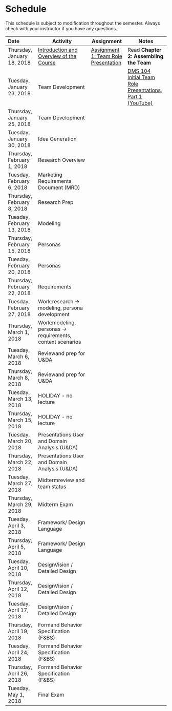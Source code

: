 # Schedule
This schedule is subject to modification throughout the semester. Always check with your instructor if you have any questions.

| Date                        | Activity                                 | Assignment                               | Notes                                    |
| :-------------------------- | ---------------------------------------- | ---------------------------------------- | ---------------------------------------- |
| Thursday, January 18, 2018  | [Introduction and Overview of the Course](lecture01-introduction/Introduction.pdf) | [Assignment 1: Team Role Presentation](assignment01-team-role-presentation/instructions.md) | Read **Chapter 2: Assembling the Team**  |
| Tuesday, January 23, 2018   | Team Development                         |                                          | [DMS 104 Initial Team Role Presentations, Part 1 (YouTube)](https://youtu.be/bP1D_tapZ-4) |
| Thursday, January 25, 2018  | Team Development                         |                                          |                                          |
| Tuesday, January 30, 2018   | Idea Generation                          |                                          |                                          |
| Thursday, February 1, 2018  | Research Overview                        |                                          |                                          |
| Tuesday, February 6, 2018   | Marketing Requirements Document (MRD)    |                                          |                                          |
| Thursday, February 8, 2018  | Research Prep                            |                                          |                                          |
| Tuesday, February 13, 2018  | Modeling                                 |                                          |                                          |
| Thursday, February 15, 2018 | Personas                                 |                                          |                                          |
| Tuesday, February 20, 2018  | Personas                                 |                                          |                                          |
| Thursday, February 22, 2018 | Requirements                             |                                          |                                          |
| Tuesday, February 27, 2018  | Work:research -> modeling, persona development |                                          |                                          |
| Thursday, March 1, 2018     | Work:modeling, personas -> requirements, context scenarios |                                          |                                          |
| Tuesday, March 6, 2018      | Reviewand prep for U&DA                  |                                          |                                          |
| Thursday, March 8, 2018     | Reviewand prep for U&DA                  |                                          |                                          |
| Tuesday, March 13, 2018     | HOLIDAY - no lecture                     |                                          |                                          |
| Thursday, March 15, 2018    | HOLIDAY - no lecture                     |                                          |                                          |
| Tuesday, March 20, 2018     | Presentations:User and Domain Analysis (U&DA) |                                          |                                          |
| Thursday, March 22, 2018    | Presentations:User and Domain Analysis (U&DA) |                                          |                                          |
| Tuesday, March 27, 2018     | Midtermreview and team status            |                                          |                                          |
| Thursday, March 29, 2018    | Midterm Exam                             |                                          |                                          |
| Tuesday, April 3, 2018      | Framework/ Design Language               |                                          |                                          |
| Thursday, April 5, 2018     | Framework/ Design Language               |                                          |                                          |
| Tuesday, April 10, 2018     | DesignVision / Detailed Design           |                                          |                                          |
| Thursday, April 12, 2018    | DesignVision / Detailed Design           |                                          |                                          |
| Tuesday, April 17, 2018     | DesignVision / Detailed Design           |                                          |                                          |
| Thursday, April 19, 2018    | Formand Behavior Specification (F&BS)    |                                          |                                          |
| Tuesday, April 24, 2018     | Formand Behavior Specification (F&BS)    |                                          |                                          |
| Thursday, April 26, 2018    | Formand Behavior Specification (F&BS)    |                                          |                                          |
| Tuesday, May 1, 2018        | Final Exam                               |                                          |                                          |
